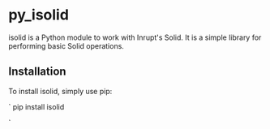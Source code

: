 # py_isolid

isolid is a Python module to work with Inrupt's Solid. It is a simple library for performing basic Solid operations.

## Installation

To install isolid, simply use pip:

`
pip install isolid

`

